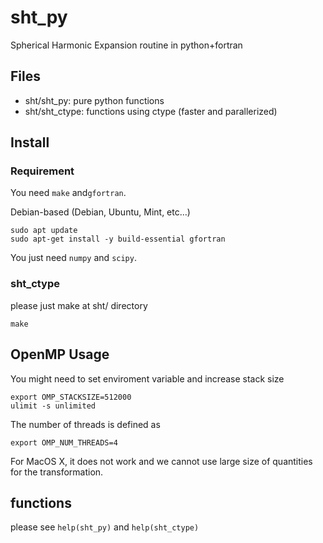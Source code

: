 # sht_py
Spherical Harmonic Expansion routine in python+fortran

## Files
- sht/sht_py: pure python functions
- sht/sht_ctype: functions using ctype (faster and parallerized)

## Install
### Requirement
You need `make` and`gfortran`.

Debian-based (Debian, Ubuntu, Mint, etc…)

```shell
sudo apt update
sudo apt-get install -y build-essential gfortran
```

You just need ```numpy``` and ```scipy```.

### sht_ctype
please just make at sht/ directory
```
make
```

## OpenMP Usage

You might need to set enviroment variable and increase stack size
```
export OMP_STACKSIZE=512000
ulimit -s unlimited
```

The number of threads is defined as
```
export OMP_NUM_THREADS=4

```

For MacOS X, it does not work and we cannot use large size of quantities for the transformation.

## functions
please see ```help(sht_py)``` and ```help(sht_ctype)```